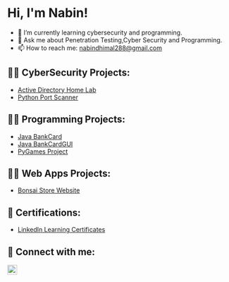 <h1>Hi, I'm Nabin! </h1>


- 🌱 I’m currently learning cybersecurity and programming.
- 💬 Ask me about Penetration Testing,Cyber Security and Programming.
- 📫 How to reach me: nabindhimal288@gmail.com

<h2>👨‍💻 CyberSecurity Projects:</h2>


  - [Active Directory Home Lab](https://github.com/)
  - [Python Port Scanner](https://github.com/nabindhimal/PortScanner)


<h2>🧑‍💻 Programming Projects:</h2>

- [Java BankCard](https://github.com/nabindhimal/JavaBankCard)
- [Java BankCardGUI](https://www.youtube.com/)
- [PyGames Project](https://github.com/nabindhimal/PyGames)

<h2>🧑‍💻 Web Apps Projects:</h2>

- [Bonsai Store Website](https://github.com/nabindhimal/BonsaiWebsite)

<h2> 📖 Certifications:</h2>

- [LinkedIn Learning Certificates](https://github.com/)


<h2> 🤳 Connect with me:</h2>


[<img align="left" alt="NabinDhimal | LinkedIn" width="22px" src="https://raw.githubusercontent.com/rahuldkjain/github-profile-readme-generator/master/src/images/icons/Social/linked-in-alt.svg" />][linkedin]
<!--[<img align="left" alt="NabinDhimal | Instagram" width="22px" src="https://cdn.jsdelivr.net/npm/simple-icons@v3/icons/instagram.svg" />][instagram]-->


[instagram]: https://www.instagram.com/
[linkedin]: https://linkedin.com/in/

<!--
**nabindhimal/nabindhimal** is a ✨ _special_ ✨ repository because its `README.md` (this file) appears on your GitHub profile.

Here are some ideas to get you started:

- 🔭 I’m currently working on ...
- 🌱 I’m currently learning ...
- 👯 I’m looking to collaborate on ...
- 🤔 I’m looking for help with ...
- 💬 Ask me about ...
- 📫 How to reach me: ...
- 😄 Pronouns: ...
- ⚡ Fun fact: ...
-->
